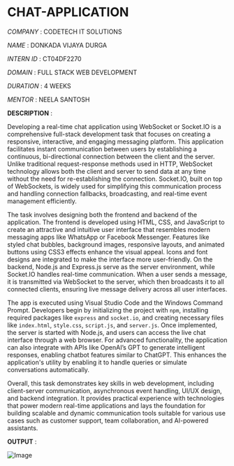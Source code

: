 # CHAT-APPLICATION

*COMPANY*    :     CODETECH IT SOLUTIONS

*NAME*       :     DONKADA VIJAYA DURGA

*INTERN ID*  :     CT04DF2270

*DOMAIN*     :     FULL STACK WEB DEVELOPMENT

*DURATION*   :     4 WEEKS

*MENTOR*     :     NEELA SANTOSH

**DESCRIPTION**    : 

Developing a real-time chat application using WebSocket or Socket.IO is a comprehensive full-stack development task that focuses on creating a responsive, interactive, and engaging messaging platform. This application facilitates instant communication between users by establishing a continuous, bi-directional connection between the client and the server. Unlike traditional request-response methods used in HTTP, WebSocket technology allows both the client and server to send data at any time without the need for re-establishing the connection. Socket.IO, built on top of WebSockets, is widely used for simplifying this communication process and handling connection fallbacks, broadcasting, and real-time event management efficiently.

The task involves designing both the frontend and backend of the application. The frontend is developed using HTML, CSS, and JavaScript to create an attractive and intuitive user interface that resembles modern messaging apps like WhatsApp or Facebook Messenger. Features like styled chat bubbles, background images, responsive layouts, and animated buttons using CSS3 effects enhance the visual appeal. Icons and font designs are integrated to make the interface more user-friendly. On the backend, Node.js and Express.js serve as the server environment, while Socket.IO handles real-time communication. When a user sends a message, it is transmitted via WebSocket to the server, which then broadcasts it to all connected clients, ensuring live message delivery across all user interfaces.

The app is executed using Visual Studio Code and the Windows Command Prompt. Developers begin by initializing the project with `npm`, installing required packages like `express` and `socket.io`, and creating necessary files like `index.html`, `style.css`, `script.js`, and `server.js`. Once implemented, the server is started with Node.js, and users can access the live chat interface through a web browser. For advanced functionality, the application can also integrate with APIs like OpenAI’s GPT to generate intelligent responses, enabling chatbot features similar to ChatGPT. This enhances the application's utility by enabling it to handle queries or simulate conversations automatically.

Overall, this task demonstrates key skills in web development, including client-server communication, asynchronous event handling, UI/UX design, and backend integration. It provides practical experience with technologies that power modern real-time applications and lays the foundation for building scalable and dynamic communication tools suitable for various use cases such as customer support, team collaboration, and AI-powered assistants.

**OUTPUT**    :

![Image](https://github.com/user-attachments/assets/c19b75dc-c19e-4aee-9b57-8c32f1e20d68)
